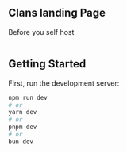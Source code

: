 
## Clans landing Page

Before you self host

```
```

## Getting Started

First, run the development server:

```bash
npm run dev
# or
yarn dev
# or
pnpm dev
# or
bun dev
```

